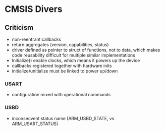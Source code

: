 # CMSIS Divers 

## Criticism

* non-reentrant callbacks
* return aggregates (version, capabilities, status)
* driver defined as pointer to struct of functions, not to data, which makes code reusability difficult for multiple similar implementations
* Initialize() enable clocks, which means it powers up the device
* callbacks registered together with hardware inits
* initialize/unitialize must be linked to power up/down

### USART

* configuration mixed with operational commands

### USBD

* inconsecvent status name (ARM\_USBD\_STATE, vs ARM\_USART\_STATUS)
